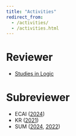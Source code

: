 ```yaml
---
title: "Activities"
redirect_from: 
  - /activities/
  - /activities.html
---
```


# Reviewer

- [Studies in Logic](https://studiesinlogic.sysu.edu.cn)

# Subreviewer

- ECAI ([2024](https://www.ecai2024.eu))
- KR ([2021](https://kr2021.kbsg.rwth-aachen.de))
- SUM ([2024](https://sum2024.unipa.it), [2022](https://sum2022.sciencesconf.org))